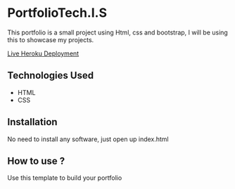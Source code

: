# PortfolioTech.I.S

This portfolio is a small project using Html, css and bootstrap, I will be using this to showcase my projects.

[Live Heroku Deployment](https://portfolio-aris.herokuapp.com/)

## Technologies Used

* HTML
* CSS

## Installation

No need to install any software, just open up index.html

## How to use ?

Use this template to build your portfolio
